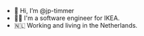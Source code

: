 - 👋 Hi, I’m @jp-timmer 
- 👨‍💻 I'm a software engineer for IKEA.
- 🇳🇱 Working and living in the Netherlands. 
